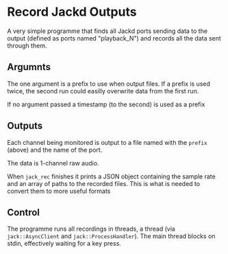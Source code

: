 # Record Jackd Outputs

A very simple programme that finds all Jackd ports sending data to the output (defined as ports named "playback_N") and records all the data sent through them.

## Argumnts

The one argument is a prefix to use when output files.  If a prefix is used twice, the second run could easilly overwrite data from the first run.

If no argument passed a timestamp (to the second) is used as a prefix

## Outputs 

Each channel being monitored is output to a file named with the `prefix` (above) and the name of the port.

The data is 1-channel raw audio.

When `jack_rec` finishes it prints a JSON object containing the sample rate and an array of paths to the recorded files.  This is what is needed to convert them to more useful formats



## Control

The programme runs all recordings in threads, a thread (via `jack::AsyncClient` and `jack::ProcessHandler`).  The main thread blocks on stdin, effectively waiting for a key press.

